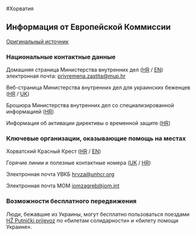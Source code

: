 #Хорватия

## Информация от Европейской Коммиссии

[Оригинальный источник](https://ec.europa.eu/info/strategy/priorities-2019-2024/stronger-europe-world/eu-solidarity-ukraine/eu-assistance-ukraine/information-people-fleeing-war-ukraine_ru)

### Национальные контактные данные

Домашняя страница Министерства внутренних дел ([HR](https://mup.gov.hr/) / [EN](https://mup.gov.hr/en)) электронная почта: privremena.zastita@mup.hr

Веб-страница Министерства внутренних дел для украинских беженцев ([HR](https://hrvatskazaukrajinu.gov.hr/) / [UK](https://hrvatskazaukrajinu.gov.hr/ua))

Брошюра Министерства внутренних дел со специализированной информацией ([HR](https://hrvatskazaukrajinu.gov.hr/UserDocsImages/dokumenti/HR/Korisne%20informacije%20za%20raseljene%20osobe%20iz%20Ukrajine.pdf))

Информация об активации директивы о временной защите ([HR](https://mup.gov.hr/vijesti/vlada-prihvatila-odluku-o-uvodjenju-privremene-zastite-u-republici-hrvatskoj-za-raseljene-osobe-iz-ukrajine/288564))

### Ключевые организации, оказывающие помощь на местах

Хорватский Красный Крест ([HR](https://www.hck.hr/) / [EN](https://www.hck.hr/english/10656))

Горячие линии и полезные контактные номера ([UK](https://civilna-zastita.gov.hr/UserDocsImages/CIVILNA%20ZA%C5%A0TITA/PDF_ZA%20WEB/Info%20letak_UA_NCC.pdf) / [HR](https://civilna-zastita.gov.hr/UserDocsImages/CIVILNA%20ZA%C5%A0TITA/PDF_ZA%20WEB/Info%20letak_HR_NCC.pdf))

Электронная почта УВКБ hrvza@unhcr.org

Электронная почта МОМ iomzagreb@iom.int

### Возможности бесплатного передвижения

Люди, бежавшие из Украины, могут бесплатно пользоваться поездами [HŽ Putnički prijevoz](http://www.hzpp.hr/hrvatska-za-ukrajinu?p=271) по «билетам солидарности» и «билету помощи Украине».
